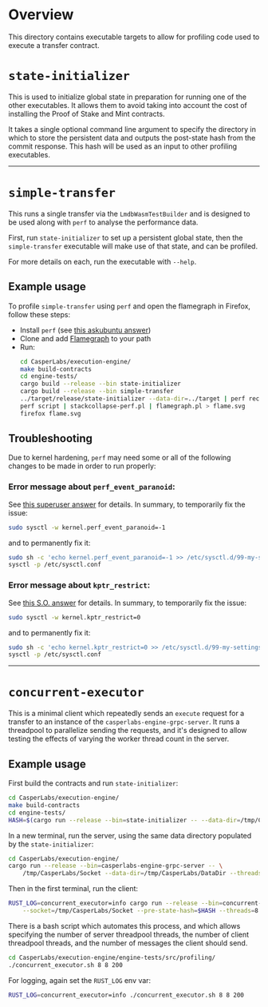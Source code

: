 # Overview

This directory contains executable targets to allow for profiling code used to execute a transfer contract.

# `state-initializer`

This is used to initialize global state in preparation for running one of the other executables.  It allows them to avoid taking into account the cost of installing the Proof of Stake and Mint contracts.

It takes a single optional command line argument to specify the directory in which to store the persistent data and outputs the post-state hash from the commit response.  This hash will be used as an input to other profiling executables.

---

# `simple-transfer`

This runs a single transfer via the `LmdbWasmTestBuilder` and is designed to be used along with `perf` to analyse the performance data.

First, run `state-initializer` to set up a persistent global state, then the `simple-transfer` executable will make use of that state, and can be profiled.

For more details on each, run the executable with `--help`.

## Example usage

To profile `simple-transfer` using `perf` and open the flamegraph in Firefox, follow these steps:

* Install `perf` (see [this askubuntu answer](https://askubuntu.com/a/578618/75096))
* Clone and add [Flamegraph](https://github.com/brendangregg/FlameGraph) to your path
* Run:
    ```bash
    cd CasperLabs/execution-engine/
    make build-contracts
    cd engine-tests/
    cargo build --release --bin state-initializer
    cargo build --release --bin simple-transfer
    ../target/release/state-initializer --data-dir=../target | perf record -g --call-graph dwarf ../target/release/simple-transfer --data-dir=../target
    perf script | stackcollapse-perf.pl | flamegraph.pl > flame.svg
    firefox flame.svg
    ```


## Troubleshooting

Due to kernel hardening, `perf` may need some or all of the following changes to be made in order to run properly:


### Error message about `perf_event_paranoid`:

See [this superuser answer](https://superuser.com/a/980757/463043) for details.  In summary, to temporarily fix the issue:

```bash
sudo sysctl -w kernel.perf_event_paranoid=-1
```

and to permanently fix it:

```bash
sudo sh -c 'echo kernel.perf_event_paranoid=-1 >> /etc/sysctl.d/99-my-settings-local.conf'
sysctl -p /etc/sysctl.conf
```


### Error message about `kptr_restrict`:

See [this S.O. answer](https://stackoverflow.com/a/36263349/2556117) for details.  In summary, to temporarily fix the issue:

```bash
sudo sysctl -w kernel.kptr_restrict=0
```

and to permanently fix it:

```bash
sudo sh -c 'echo kernel.kptr_restrict=0 >> /etc/sysctl.d/99-my-settings-local.conf'
sysctl -p /etc/sysctl.conf
```

---

# `concurrent-executor`

This is a minimal client which repeatedly sends an `execute` request for a transfer to an instance of the `casperlabs-engine-grpc-server`.  It runs a threadpool to parallelize sending the requests, and it's designed to allow testing the effects of varying the worker thread count in the server.

## Example usage

First build the contracts and run `state-initializer`:

```bash
cd CasperLabs/execution-engine/
make build-contracts
cd engine-tests/
HASH=$(cargo run --release --bin=state-initializer -- --data-dir=/tmp/CasperLabs/DataDir)
```

In a new terminal, run the server, using the same data directory populated by the `state-initializer`:

```bash
cd CasperLabs/execution-engine/
cargo run --release --bin=casperlabs-engine-grpc-server -- \
    /tmp/CasperLabs/Socket --data-dir=/tmp/CasperLabs/DataDir --threads=8
```

Then in the first terminal, run the client:

```bash
RUST_LOG=concurrent_executor=info cargo run --release --bin=concurrent-executor -- \
    --socket=/tmp/CasperLabs/Socket --pre-state-hash=$HASH --threads=8 --requests=200
```

There is a bash script which automates this process, and which allows specifying the number of server threadpool threads, the number of client threadpool threads, and the number of messages the client should send.

```bash
cd CasperLabs/execution-engine/engine-tests/src/profiling/
./concurrent_executor.sh 8 8 200
```

For logging, again set the `RUST_LOG` env var:

```bash
RUST_LOG=concurrent_executor=info ./concurrent_executor.sh 8 8 200
```
